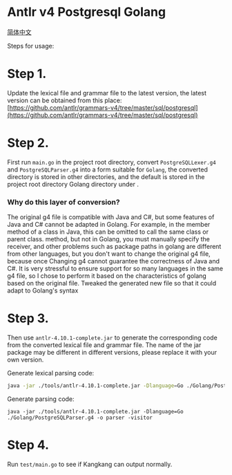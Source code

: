 # Antlr v4 Postgresql Golang

[简体中文](./README_zh.md)

Steps for usage:

# Step 1.

Update the lexical file and grammar file to the latest version, the latest version can be obtained from this place:  
[https://github.com/antlr/grammars-v4/tree/master/sql/postgresql](https://github.com/antlr/grammars-v4/tree/master/sql/postgresql)

# Step 2.

First run `main.go` in the project root directory, convert `PostgreSQLLexer.g4` and `PostgreSQLParser.g4` into a form
suitable for `Golang`, the converted directory is stored in other directories, and the default is stored in the project
root directory Golang directory under .

### Why do this layer of conversion?

The original g4 file is compatible with Java and C#, but some features of Java and C# cannot be adapted in Golang. For
example, in the member method of a class in Java, this can be omitted to call the same class or parent class. method,
but not in Golang, you must manually specify the receiver, and other problems such as package paths in golang are
different from other languages, but you don't want to change the original g4 file, because once Changing g4 cannot
guarantee the correctness of Java and C#. It is very stressful to ensure support for so many languages ​​in the same g4
file, so I chose to perform it based on the characteristics of golang based on the original file. Tweaked the generated
new file so that it could adapt to Golang's syntax

# Step 3.

Then use `antlr-4.10.1-complete.jar` to generate the corresponding code from the converted lexical file and grammar
file. The name of the jar package may be different in different versions, please replace it with your own version.

Generate lexical parsing code:

```bash
java -jar ./tools/antlr-4.10.1-complete.jar -Dlanguage=Go ./Golang/PostgreSQLLexer.g4 -o parser -visitor
````

Generate parsing code:

````
java -jar ./tools/antlr-4.10.1-complete.jar -Dlanguage=Go ./Golang/PostgreSQLParser.g4 -o parser -visitor
````

# Step 4.

Run `test/main.go` to see if Kangkang can output normally.
